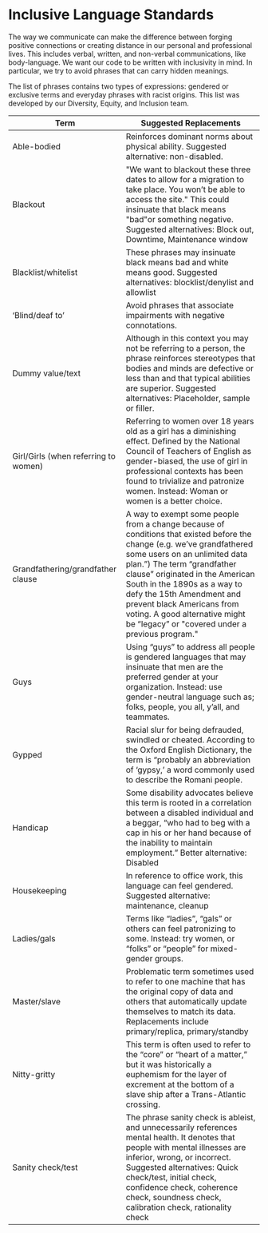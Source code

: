 # Inclusive Language Standards

The way we communicate can make the difference between forging positive connections or creating distance in our personal 
and professional lives. This includes verbal, written, and non-verbal communications, like body-language. We want our 
code to be written with inclusivity in mind. In particular, we try to avoid phrases that can carry hidden meanings.

The list of phrases contains two types of expressions: gendered or exclusive terms and everyday phrases with racist origins.
This list was developed by our Diversity, Equity, and Inclusion team. 

| Term               | Suggested Replacements |
|--------------------| ---------------------- |
| Able-bodied        | Reinforces dominant norms about physical ability. Suggested alternative: non-disabled. |
| Blackout           | "We want to blackout these three dates to allow for a migration to take place. You won’t be able to access the site." This could insinuate that black means "bad"or something negative. Suggested alternatives: Block out, Downtime, Maintenance window |
| Blacklist/whitelist | These phrases may insinuate black means bad and white means good. Suggested alternatives: blocklist/denylist and allowlist
| ‘Blind/deaf to’ | Avoid phrases that associate impairments with negative connotations.
| Dummy value/text | Although in this context you may not be referring to a person, the phrase reinforces stereotypes that bodies and minds are defective or less than and that typical abilities are superior. Suggested alternatives: Placeholder, sample or filler.
| Girl/Girls (when referring to women) | Referring to women over 18 years old as a girl has a diminishing effect. Defined by the National Council of Teachers of English as gender-biased, the use of girl in professional contexts has been found to trivialize and patronize women. Instead: Woman or women is a better choice.
| Grandfathering/grandfather clause | A way to exempt some people from a change because of conditions that existed before the change (e.g. we’ve grandfathered some users on an unlimited data plan.”) The term “grandfather clause” originated in the American South in the 1890s as a way to defy the 15th Amendment and prevent black Americans from voting. A good alternative might be “legacy” or "covered under a previous program."
| Guys |Using “guys” to address all people is gendered languages that may insinuate that men are the preferred gender at your organization. Instead: use gender-neutral language such as; folks, people, you all, y’all, and teammates.
| Gypped | Racial slur for being defrauded, swindled or cheated. According to the Oxford English Dictionary, the term is “probably an abbreviation of ‘gypsy,’ a word commonly used to describe the Romani people.
| Handicap | Some disability advocates believe this term is rooted in a correlation between a disabled individual and a beggar, “who had to beg with a cap in his or her hand because of the inability to maintain employment.” Better alternative: Disabled
| Housekeeping | In reference to office work, this language can feel gendered. Suggested alternative: maintenance, cleanup
| Ladies/gals | Terms like “ladies”, “gals” or others can feel patronizing to some. Instead: try women, or “folks” or “people” for mixed-gender groups.
| Master/slave | Problematic term sometimes used to refer to one machine that has the original copy of data and others that automatically update themselves to match its data. Replacements include primary/replica, primary/standby
| Nitty-gritty | This term is often used to refer to the “core” or “heart of a matter,” but it was historically a euphemism for the layer of excrement at the bottom of a slave ship after a Trans-Atlantic crossing.
| Sanity check/test	| 	The phrase sanity check is ableist, and unnecessarily references mental health. It denotes that people with mental illnesses are inferior, wrong, or incorrect. Suggested alternatives: Quick check/test, initial check, confidence check, coherence check, soundness check, calibration check, rationality check




